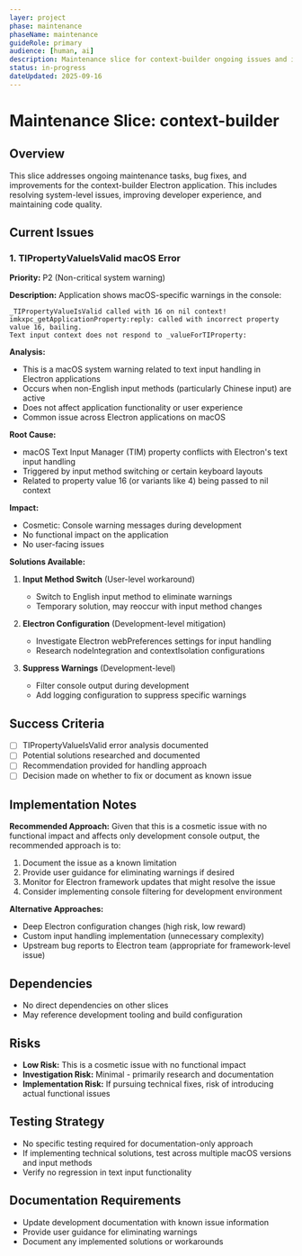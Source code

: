 ```yaml
---
layer: project
phase: maintenance
phaseName: maintenance
guideRole: primary
audience: [human, ai]
description: Maintenance slice for context-builder ongoing issues and improvements
status: in-progress
dateUpdated: 2025-09-16
---
```


# Maintenance Slice: context-builder

## Overview

This slice addresses ongoing maintenance tasks, bug fixes, and improvements for the context-builder Electron application. This includes resolving system-level issues, improving developer experience, and maintaining code quality.

## Current Issues

### 1. TIPropertyValueIsValid macOS Error

**Priority:** P2 (Non-critical system warning)

**Description:** 
Application shows macOS-specific warnings in the console:
```
_TIPropertyValueIsValid called with 16 on nil context!
imkxpc_getApplicationProperty:reply: called with incorrect property value 16, bailing.
Text input context does not respond to _valueForTIProperty:
```

**Analysis:**
- This is a macOS system warning related to text input handling in Electron applications
- Occurs when non-English input methods (particularly Chinese input) are active
- Does not affect application functionality or user experience
- Common issue across Electron applications on macOS

**Root Cause:**
- macOS Text Input Manager (TIM) property conflicts with Electron's text input handling
- Triggered by input method switching or certain keyboard layouts
- Related to property value 16 (or variants like 4) being passed to nil context

**Impact:**
- Cosmetic: Console warning messages during development
- No functional impact on the application
- No user-facing issues

**Solutions Available:**
1. **Input Method Switch** (User-level workaround)
   - Switch to English input method to eliminate warnings
   - Temporary solution, may reoccur with input method changes

2. **Electron Configuration** (Development-level mitigation)
   - Investigate Electron webPreferences settings for input handling
   - Research nodeIntegration and contextIsolation configurations

3. **Suppress Warnings** (Development-level)
   - Filter console output during development
   - Add logging configuration to suppress specific warnings

## Success Criteria

- [ ] TIPropertyValueIsValid error analysis documented
- [ ] Potential solutions researched and documented
- [ ] Recommendation provided for handling approach
- [ ] Decision made on whether to fix or document as known issue

## Implementation Notes

**Recommended Approach:**
Given that this is a cosmetic issue with no functional impact and affects only development console output, the recommended approach is to:

1. Document the issue as a known limitation
2. Provide user guidance for eliminating warnings if desired
3. Monitor for Electron framework updates that might resolve the issue
4. Consider implementing console filtering for development environment

**Alternative Approaches:**
- Deep Electron configuration changes (high risk, low reward)
- Custom input handling implementation (unnecessary complexity)
- Upstream bug reports to Electron team (appropriate for framework-level issue)

## Dependencies

- No direct dependencies on other slices
- May reference development tooling and build configuration

## Risks

- **Low Risk:** This is a cosmetic issue with no functional impact
- **Investigation Risk:** Minimal - primarily research and documentation
- **Implementation Risk:** If pursuing technical fixes, risk of introducing actual functional issues

## Testing Strategy

- No specific testing required for documentation-only approach
- If implementing technical solutions, test across multiple macOS versions and input methods
- Verify no regression in text input functionality

## Documentation Requirements

- Update development documentation with known issue information
- Provide user guidance for eliminating warnings
- Document any implemented solutions or workarounds